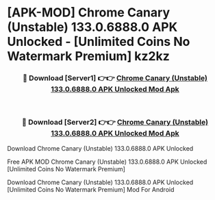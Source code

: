 # [APK-MOD] Chrome Canary (Unstable) 133.0.6888.0 APK Unlocked - [Unlimited Coins No Watermark Premium] kz2kz



<div align="center">
<h3>🔴 Download [Server1] 👉👉 <a href="https://momento.my/?title=Chrome_Canary_(Unstable)_133.0.6888.0_APK_Unlocked">Chrome Canary (Unstable) 133.0.6888.0 APK Unlocked Mod Apk</a></h3><br>

<h3>🔴 Download [Server2] 👉👉 <a href="https://momento.my/?title=Chrome_Canary_(Unstable)_133.0.6888.0_APK_Unlocked">Chrome Canary (Unstable) 133.0.6888.0 APK Unlocked Mod Apk</a></h3>
</div>



Download Chrome Canary (Unstable) 133.0.6888.0 APK Unlocked 

Free APK MOD Chrome Canary (Unstable) 133.0.6888.0 APK Unlocked [Unlimited Coins No Watermark Premium]

Download Chrome Canary (Unstable) 133.0.6888.0 APK Unlocked [Unlimited Coins No Watermark Premium] Mod For Android

